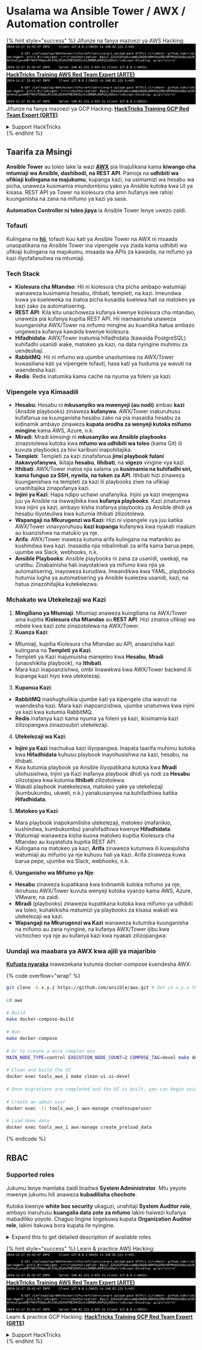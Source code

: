 # Usalama wa Ansible Tower / AWX / Automation controller

{% hint style="success" %}
Jifunze na fanya mazoezi ya AWS Hacking:<img src="../.gitbook/assets/image (1).png" alt="" data-size="line">[**HackTricks Training AWS Red Team Expert (ARTE)**](https://training.hacktricks.xyz/courses/arte)<img src="../.gitbook/assets/image (1).png" alt="" data-size="line">\
Jifunze na fanya mazoezi ya GCP Hacking: <img src="../.gitbook/assets/image (2).png" alt="" data-size="line">[**HackTricks Training GCP Red Team Expert (GRTE)**<img src="../.gitbook/assets/image (2).png" alt="" data-size="line">](https://training.hacktricks.xyz/courses/grte)

<details>

<summary>Support HackTricks</summary>

* Angalia [**mpango wa usajili**](https://github.com/sponsors/carlospolop)!
* **Jiunge na** 💬 [**kikundi cha Discord**](https://discord.gg/hRep4RUj7f) au [**kikundi cha telegram**](https://t.me/peass) au **fuata** sisi kwenye **Twitter** 🐦 [**@hacktricks\_live**](https://twitter.com/hacktricks\_live)**.**
* **Shiriki mbinu za hacking kwa kuwasilisha PRs kwa** [**HackTricks**](https://github.com/carlospolop/hacktricks) na [**HackTricks Cloud**](https://github.com/carlospolop/hacktricks-cloud) repos za github.

</details>
{% endhint %}

## Taarifa za Msingi

**Ansible Tower** au toleo lake la wazi [**AWX**](https://github.com/ansible/awx) pia linajulikana kama **kiwango cha mtumiaji wa Ansible, dashibodi, na REST API**. Pamoja na **udhibiti wa ufikiaji kulingana na majukumu**, kupanga kazi, na usimamizi wa hesabu wa picha, unaweza kusimamia miundombinu yako ya Ansible kutoka kwa UI ya kisasa. REST API ya Tower na kiolesura cha amri hufanya iwe rahisi kuunganisha na zana na mifumo ya kazi ya sasa.

**Automation Controller ni toleo jipya** la Ansible Tower lenye uwezo zaidi.

### Tofauti

Kulingana na [**hii**](https://blog.devops.dev/ansible-tower-vs-awx-under-the-hood-65cfec78db00), tofauti kuu kati ya Ansible Tower na AWX ni msaada unaopatikana na Ansible Tower ina vipengele vya ziada kama udhibiti wa ufikiaji kulingana na majukumu, msaada wa APIs za kawaida, na mifumo ya kazi iliyofafanuliwa na mtumiaji.

### Tech Stack

* **Kiolesura cha Mtandao**: Hii ni kiolesura cha picha ambapo watumiaji wanaweza kusimamia hesabu, ithibati, templeti, na kazi. Imeundwa kuwa ya kueleweka na inatoa picha kusaidia kuelewa hali na matokeo ya kazi zako za automatisering.
* **REST API**: Kila kitu unachoweza kufanya kwenye kiolesura cha mtandao, unaweza pia kufanya kupitia REST API. Hii inamaanisha unaweza kuunganisha AWX/Tower na mifumo mingine au kuandika hatua ambazo ungeweza kufanya kawaida kwenye kiolesura.
* **Hifadhidata**: AWX/Tower inatumia hifadhidata (kawaida PostgreSQL) kuhifadhi usanidi wake, matokeo ya kazi, na data nyingine muhimu za uendeshaji.
* **RabbitMQ**: Hii ni mfumo wa ujumbe unaotumiwa na AWX/Tower kuwasiliana kati ya vipengele tofauti, hasa kati ya huduma ya wavuti na waendesha kazi.
* **Redis**: Redis inatumika kama cache na nyuma ya foleni ya kazi.

### Vipengele vya Kimaadili

* **Hesabu**: Hesabu ni **mkusanyiko wa mwenyeji (au nodi)** ambao **kazi** (Ansible playbooks) zinaweza **kufanywa**. AWX/Tower inakuruhusu kufafanua na kuunganisha hesabu zako na pia inasaidia hesabu za kidinamik ambayo zinaweza **kupata orodha za wenyeji kutoka mifumo mingine** kama AWS, Azure, n.k.
* **Miradi**: Mradi kimsingi ni **mkusanyiko wa Ansible playbooks** zinazotolewa kutoka kwa **mfumo wa udhibiti wa toleo** (kama Git) ili kuvuta playbooks za hivi karibuni inapohitajika.
* **Templeti**: Templeti za kazi zinafafanua **jinsi playbook fulani itakavyofanywa**, ikitaja **hesabu**, **ithibati**, na **vigezo** vingine vya kazi.
* **Ithibati**: AWX/Tower inatoa njia salama ya **kusimamia na kuhifadhi siri, kama funguo za SSH, nywila, na token za API**. Ithibati hizi zinaweza kuunganishwa na templeti za kazi ili playbooks ziwe na ufikiaji unaohitajika zinapofanya kazi.
* **Injini ya Kazi**: Hapa ndipo uchawi unafanyika. Injini ya kazi imejengwa juu ya Ansible na inawajibika kwa **kufanya playbooks**. Kazi zinatumwa kwa injini ya kazi, ambayo kisha inafanya playbooks za Ansible dhidi ya hesabu iliyoteuliwa kwa kutumia ithibati zilizotolewa.
* **Wapangaji na Mkurugenzi wa Kazi**: Hizi ni vipengele vya juu katika AWX/Tower vinavyoruhusu **kazi kupanga** kufanywa kwa nyakati maalum au kuanzishwa na matukio ya nje.
* **Arifa**: AWX/Tower inaweza kutuma arifa kulingana na mafanikio au kushindwa kwa kazi. Inasaidia njia mbalimbali za arifa kama barua pepe, ujumbe wa Slack, webhooks, n.k.
* **Ansible Playbooks**: Ansible playbooks ni zana za usanidi, uwekaji, na uratibu. Zinabainisha hali inayotakiwa ya mifumo kwa njia ya automatisering, inayoweza kurudiwa. Imeandikwa kwa YAML, playbooks hutumia lugha ya automatisering ya Ansible kuelezea usanidi, kazi, na hatua zinazohitajika kutekelezwa.

### Mchakato wa Utekelezaji wa Kazi

1. **Mingiliano ya Mtumiaji**: Mtumiaji anaweza kuingiliana na AWX/Tower ama kupitia **Kiolesura cha Mtandao** au **REST API**. Hizi zinatoa ufikiaji wa mbele kwa kazi zote zinazotolewa na AWX/Tower.
2. **Kuanza Kazi**:
* Mtumiaji, kupitia Kiolesura cha Mtandao au API, anaanzisha kazi kulingana na **Templeti ya Kazi**.
* Templeti ya Kazi inajumuisha marejeleo kwa **Hesabu**, **Mradi** (unaoshikilia playbook), na **Ithibati**.
* Mara kazi inapoanzishwa, ombi linawekwa kwa AWX/Tower backend ili kupanga kazi hiyo kwa utekelezaji.
3. **Kupanua Kazi**:
* **RabbitMQ** inashughulikia ujumbe kati ya kipengele cha wavuti na waendesha kazi. Mara kazi inapoanzishwa, ujumbe unatumwa kwa injini ya kazi kwa kutumia RabbitMQ.
* **Redis** inafanya kazi kama nyuma ya foleni ya kazi, ikisimamia kazi zilizopangwa zinazosubiri utekelezaji.
4. **Utekelezaji wa Kazi**:
* **Injini ya Kazi** inachukua kazi iliyopangwa. Inapata taarifa muhimu kutoka kwa **Hifadhidata** kuhusu playbook inayohusishwa na kazi, hesabu, na ithibati.
* Kwa kutumia playbook ya Ansible iliyopatikana kutoka kwa **Mradi** uliohusishwa, Injini ya Kazi inafanya playbook dhidi ya nodi za **Hesabu** zilizotajwa kwa kutumia **Ithibati** zilizotolewa.
* Wakati playbook inatekelezwa, matokeo yake ya utekelezaji (kumbukumbu, ukweli, n.k.) yanakusanywa na kuhifadhiwa katika **Hifadhidata**.
5. **Matokeo ya Kazi**:
* Mara playbook inapokamilisha utekelezaji, matokeo (mafanikio, kushindwa, kumbukumbu) yanahifadhiwa kwenye **Hifadhidata**.
* Watumiaji wanaweza kisha kuona matokeo kupitia Kiolesura cha Mtandao au kuyatafuta kupitia REST API.
* Kulingana na matokeo ya kazi, **Arifa** zinaweza kutumwa ili kuwajulisha watumiaji au mifumo ya nje kuhusu hali ya kazi. Arifa zinaweza kuwa barua pepe, ujumbe wa Slack, webhooks, n.k.
6. **Uunganisho wa Mifumo ya Nje**:
* **Hesabu** zinaweza kupatikana kwa kidinamik kutoka mifumo ya nje, ikiruhusu AWX/Tower kuvuta wenyeji kutoka vyanzo kama AWS, Azure, VMware, na zaidi.
* **Miradi** (playbooks) zinaweza kupatikana kutoka kwa mifumo ya udhibiti wa toleo, kuhakikisha matumizi ya playbooks za kisasa wakati wa utekelezaji wa kazi.
* **Wapangaji na Mkurugenzi wa Kazi** wanaweza kutumika kuunganisha na mifumo au zana nyingine, na kufanya AWX/Tower ijibu kwa vichocheo vya nje au kufanya kazi kwa nyakati zilizopangwa.

### Uundaji wa maabara ya AWX kwa ajili ya majaribio

[**Kufuata nyaraka**](https://github.com/ansible/awx/blob/devel/tools/docker-compose/README.md) inawezekana kutumia docker-compose kuendesha AWX:

{% code overflow="wrap" %}
```bash
git clone -b x.y.z https://github.com/ansible/awx.git # Get in x.y.z the latest release version

cd awx

# Build
make docker-compose-build

# Run
make docker-compose

# Or to create a more complex env
MAIN_NODE_TYPE=control EXECUTION_NODE_COUNT=2 COMPOSE_TAG=devel make docker-compose

# Clean and build the UI
docker exec tools_awx_1 make clean-ui ui-devel

# Once migrations are completed and the UI is built, you can begin using AWX. The UI can be reached in your browser at https://localhost:8043/#/home, and the API can be found at https://localhost:8043/api/v2.

# Create an admin user
docker exec -ti tools_awx_1 awx-manage createsuperuser

# Load demo data
docker exec tools_awx_1 awx-manage create_preload_data
```
{% endcode %}

## RBAC

### Supported roles

Jukumu lenye mamlaka zaidi linaitwa **System Administrator**. Mtu yeyote mwenye jukumu hili anaweza **kubadilisha chochote**.

Kutoka kwenye **white box security** ukaguzi, unahitaji **System Auditor role**, ambayo inaruhusu **kuangalia data zote za mfumo** lakini haiwezi kufanya mabadiliko yoyote. Chaguo lingine lingekuwa kupata **Organization Auditor role**, lakini itakuwa bora kupata ile nyingine.

<details>

<summary>Expand this to get detailed description of available roles</summary>

1. **System Administrator**:
* Hili ni jukumu la superuser lenye ruhusa za kufikia na kubadilisha rasilimali yoyote katika mfumo.
* Wanaweza kusimamia mashirika yote, timu, miradi, orodha, templeti za kazi, nk.
2. **System Auditor**:
* Watumiaji wenye jukumu hili wanaweza kuona data zote za mfumo lakini hawawezi kufanya mabadiliko yoyote.
* Jukumu hili limetengwa kwa ajili ya kufuata sheria na uangalizi.
3. **Organization Roles**:
* **Admin**: Udhibiti kamili juu ya rasilimali za shirika.
* **Auditor**: Ufikiaji wa kuangalia tu kwenye rasilimali za shirika.
* **Member**: Uanachama wa msingi katika shirika bila ruhusa maalum.
* **Execute**: Anaweza kuendesha templeti za kazi ndani ya shirika.
* **Read**: Anaweza kuona rasilimali za shirika.
4. **Project Roles**:
* **Admin**: Anaweza kusimamia na kubadilisha mradi.
* **Use**: Anaweza kutumia mradi katika templeti ya kazi.
* **Update**: Anaweza kuboresha mradi kwa kutumia SCM (source control).
5. **Inventory Roles**:
* **Admin**: Anaweza kusimamia na kubadilisha orodha.
* **Ad Hoc**: Anaweza kuendesha amri za ad hoc kwenye orodha.
* **Update**: Anaweza kuboresha chanzo cha orodha.
* **Use**: Anaweza kutumia orodha katika templeti ya kazi.
* **Read**: Ufikiaji wa kuangalia tu.
6. **Job Template Roles**:
* **Admin**: Anaweza kusimamia na kubadilisha templeti ya kazi.
* **Execute**: Anaweza kuendesha kazi.
* **Read**: Ufikiaji wa kuangalia tu.
7. **Credential Roles**:
* **Admin**: Anaweza kusimamia na kubadilisha akreditivu.
* **Use**: Anaweza kutumia akreditivu katika templeti za kazi au rasilimali nyingine zinazohusiana.
* **Read**: Ufikiaji wa kuangalia tu.
8. **Team Roles**:
* **Member**: Sehemu ya timu lakini bila ruhusa maalum.
* **Admin**: Anaweza kusimamia wanachama wa timu na rasilimali zinazohusiana.
9. **Workflow Roles**:
* **Admin**: Anaweza kusimamia na kubadilisha mchakato.
* **Execute**: Anaweza kuendesha mchakato.
* **Read**: Ufikiaji wa kuangalia tu.

</details>

{% hint style="success" %}
Learn & practice AWS Hacking:<img src="../.gitbook/assets/image (1).png" alt="" data-size="line">[**HackTricks Training AWS Red Team Expert (ARTE)**](https://training.hacktricks.xyz/courses/arte)<img src="../.gitbook/assets/image (1).png" alt="" data-size="line">\
Learn & practice GCP Hacking: <img src="../.gitbook/assets/image (2).png" alt="" data-size="line">[**HackTricks Training GCP Red Team Expert (GRTE)**<img src="../.gitbook/assets/image (2).png" alt="" data-size="line">](https://training.hacktricks.xyz/courses/grte)

<details>

<summary>Support HackTricks</summary>

* Check the [**subscription plans**](https://github.com/sponsors/carlospolop)!
* **Join the** 💬 [**Discord group**](https://discord.gg/hRep4RUj7f) or the [**telegram group**](https://t.me/peass) or **follow** us on **Twitter** 🐦 [**@hacktricks\_live**](https://twitter.com/hacktricks\_live)**.**
* **Share hacking tricks by submitting PRs to the** [**HackTricks**](https://github.com/carlospolop/hacktricks) and [**HackTricks Cloud**](https://github.com/carlospolop/hacktricks-cloud) github repos.

</details>
{% endhint %}
